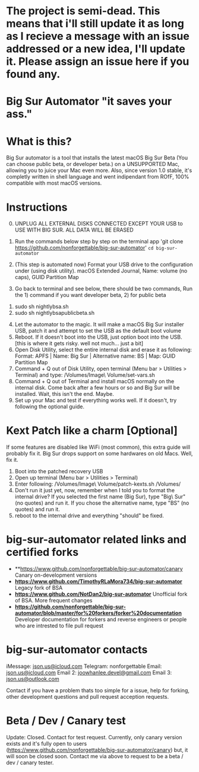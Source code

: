 # The project is semi-dead. This means that i'll still update it as long as I recieve a message with an issue addressed or a new idea, I'll update it. Please assign an issue here if you found any.

# Big Sur Automator "it saves your ass."

# What is this? 
Big Sur automator is a tool that installs the latest macOS Big Sur Beta (You can choose public beta, or developer beta.) on a UNSUPPORTED Mac, allowing you to juice your Mac
even more. Also, since version 1.0 stable, it's completly written in shell language and went indipendant from ROfF, 100% compatible with most macOS versions. 

# Instructions

0. UNPLUG ALL EXTERNAL DISKS CONNECTED EXCEPT YOUR USB to USE WITH BIG SUR. ALL DATA WILL BE ERASED

1. Run the commands below step by step on the terminal app
'git clone https://github.com/nonforgettable/big-sur-automator'
`cd big-sur-automator`

2. (This step is automated now) Format your USB drive to the configuration under (using disk utility).
macOS Extended Journal, Name: volume (no caps), GUID Partition Map

3. Go back to terminal and see below, there should be two commands, Run the 1) command if you want developer beta, 2) for public beta

1) sudo sh nightlybsa.sh
2) sudo sh nightlybsapublicbeta.sh

4. Let the automator to the magic. It will make a macOS Big Sur installer USB, patch it and attempt to set the USB as the default boot volume
5. Reboot. If it doesn't boot into the USB, just option boot into the USB.
[this is where it gets risky. well not much... just a bit]
6. Open Disk Utility, select the entire internal disk and erase it as following: Format: APFS | Name: Big Sur | Alternative name: BS | Map: GUID Partition Map
7. Command + Q out of Disk Utility, open terminal (Menu bar > Utilities > Terminal) and type: /Volumes/Image\ Volume/set-vars.sh
8. Command + Q out of Terminal and install macOS normally on the internal disk. Come back after a few hours or so and Big Sur will be installed. Wait, this isn't the end. Maybe.
9. Set up your Mac and test if everything works well. If it doesn't, try following the optional guide.

# Kext Patch like a charm [Optional]
If some features are disabled like WiFi (most common), this extra guide will probably fix it. Big Sur drops support on some hardwares on old Macs. Well, fix it.
1. Boot into the patched recovery USB
2. Open up terminal (Menu bar > Utilities > Terminal)
3. Enter following: /Volumes/Image\ Volume/patch-kexts.sh /Volumes/
4. Don't run it just yet, now, remember when I told you to format the internal drive? If you selected the first name (Big Sur), type "Big\ Sur" (no quotes) and run it. If you chose the alternative name, type "BS" (no quotes) and run it.
5. reboot to the internal drive and everything "should" be fixed.

# big-sur-automator related links and certified forks
- **https://www.github.com/nonforgettable/big-sur-automator/canary Canary on-development versions
- **https://www.github.com/TimothyRLaMora734/big-sur-automator** Legacy fork of BSA
- **https://www.github.com/NotDan2/big-sur-automator** Unofficial fork of BSA. More frequent changes
- **https://github.com/nonforgettable/big-sur-automator/blob/master/for%20forkers/forker%20documentation** Developer documentation for forkers and reverse engineers or people who are intrested to file pull request

# big-sur-automator contacts
iMessage: json.us@icloud.com
Telegram: nonforgettable 
Email: json.us@icloud.com
Email 2: joowhanlee.devel@gmail.com
Email 3: json.us@outlook.com

Contact if you have a problem thats too simple for a issue, help for forking, other development questions and pull request acception requests. 

# Beta / Dev / Canary test
Update: Closed. Contact for test request.
Currently, only canary version exists and it's fully open to users (https://www.github.com/nonforgettable/big-sur-automator/canary) but, it will soon be closed soon. Contact me via above to request to be a beta / dev / canary tester. 
 
